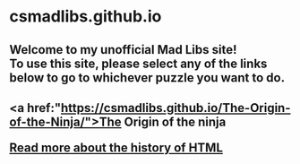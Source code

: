 # csmadlibs.github.io
<style>
.bottom{
    background color = light grey
}
</style> 
<body>

<h2>Welcome to my unofficial Mad Libs site!<br>To use this site, please select any of the links below to go to whichever puzzle you want to do.<h2>

<a href:"https://csmadlibs.github.io/The-Origin-of-the-Ninja/">The Origin of the ninja</a>
<p><div id = bottom ></div><p>
 <a href="http://home.web.cern.ch/topics/birth-web">Read more about the history of HTML</a>
</body>
